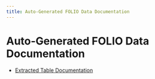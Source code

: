 ```yaml
---
title: Auto-Generated FOLIO Data Documentation 
---
```

# Auto-Generated FOLIO Data Documentation 

* [Extracted Table Documentation](extracted)
